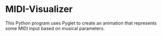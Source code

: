 # MIDI-Visualizer
This Python program uses Pyglet to create an animation that represents some MIDI input based on musical parameters.
